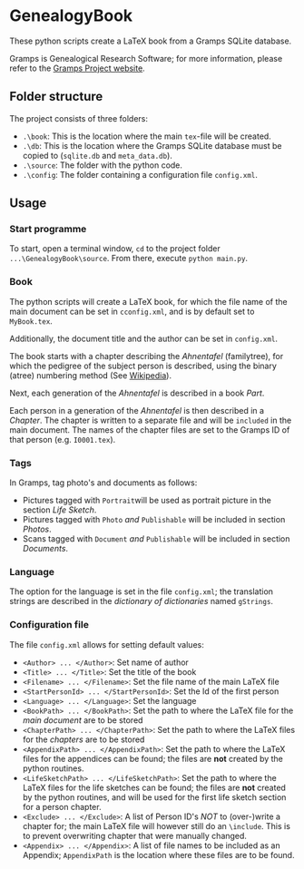 # GenealogyBook
These python scripts create a LaTeX book from a Gramps SQLite database.

Gramps is Genealogical Research Software; for more information, please refer to the [Gramps Project website](https://gramps-project.org/).

## Folder structure
The project consists of three folders:

* `.\book`: This is the location where the main `tex`-file will be created.
* `.\db`: This is the location where the Gramps SQLite database must be copied to (`sqlite.db` and `meta_data.db`).
* `.\source`: The folder with the python code.
* `.\config`: The folder containing a configuration file `config.xml`.

## Usage
### Start programme
To start, open a terminal window, `cd` to the project folder `...\GenealogyBook\source`.
From there, execute `python main.py`.

### Book
The python scripts will create a LaTeX book, for which the file name of the main document can be set in `cconfig.xml`, and is by default set to `MyBook.tex`.

Additionally, the document title and the author can be set in `config.xml`.

The book starts with a chapter describing the *Ahnentafel* (familytree), for which the pedigree of the subject person is described, using the binary (atree) numbering method (See [Wikipedia](https://en.wikipedia.org/wiki/Genealogical_numbering_systems)).

Next, each generation of the *Ahnentafel* is described in a book *Part*.

Each person in a generation of the *Ahnentafel* is then described in a *Chapter*. The chapter is written to a separate file and will be `included` in the main document. The names of the chapter files are set to the Gramps ID of that person (e.g. `I0001.tex`).

### Tags
In Gramps, tag photo's and documents as follows:

* Pictures tagged with `Portrait`will be used as portrait picture in the section *Life Sketch*.
* Pictures tagged with `Photo` *and* `Publishable` will be included in section *Photos*.
* Scans tagged with `Document` *and* `Publishable`  will be included in section *Documents*.

### Language
The option for the language is set in the file `config.xml`; the translation strings are described in the *dictionary of dictionaries* named `gStrings`.

### Configuration file
The file `config.xml` allows for setting default values:
* `<Author> ... </Author>`: Set name of author
* `<Title> ... </Title>`: Set the title of the book
* `<Filename> ... </Filename>`: Set the file name of the main LaTeX file
* `<StartPersonId> ... </StartPersonId>`: Set the Id of the first person
* `<Language> ... </Language>`: Set the language
* `<BookPath> ... </BookPath>`: Set the path to where the LaTeX file for the _main document_ are to be stored
* `<ChapterPath> ... </ChapterPath>`: Set the path to where the LaTeX files for the _chapters_ are to be stored
* `<AppendixPath> ... </AppendixPath>`: Set the path to where the LaTeX files for the appendices can be found; the files are **not** created by the python routines.
* `<LifeSketchPath> ... </LifeSketchPath>`: Set the path to where the LaTeX files for the life sketches can be found; the files are **not** created by the python routines, and will be used for the first life sketch section for a person chapter.
* `<Exclude> ... </Exclude>`: A list of Person ID's *NOT* to (over-)write a chapter for; the main LaTeX file will however still do an `\include`. This is to prevent overwriting chapter that were manually changed.
* `<Appendix> ... </Appendix>`: A list of file names to be included as an Appendix; `AppendixPath` is the location where these files are to be found.